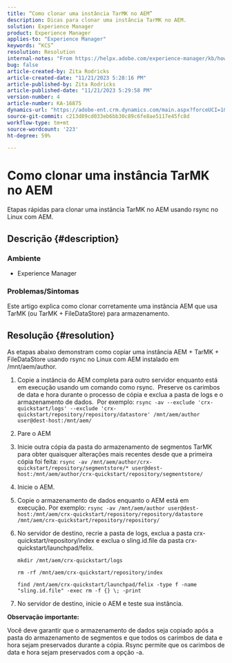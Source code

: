 ```yaml
---
title: “Como clonar uma instância TarMK no AEM”
description: Dicas para clonar uma instância TarMK no AEM.
solution: Experience Manager
product: Experience Manager
applies-to: "Experience Manager"
keywords: “KCS”
resolution: Resolution
internal-notes: "From https://helpx.adobe.com/experience-manager/kb/how-to-clone-an-AEM-TarMK-instance-AEM.html"
bug: false
article-created-by: Zita Rodricks
article-created-date: "11/21/2023 5:28:16 PM"
article-published-by: Zita Rodricks
article-published-date: "11/21/2023 5:29:58 PM"
version-number: 4
article-number: KA-16875
dynamics-url: "https://adobe-ent.crm.dynamics.com/main.aspx?forceUCI=1&pagetype=entityrecord&etn=knowledgearticle&id=5cbc745a-9388-ee11-8179-6045bd006295"
source-git-commit: c213d89cd033eb6bb30c89c6fe8ae5117e45fc8d
workflow-type: tm+mt
source-wordcount: '223'
ht-degree: 59%

---
```


# Como clonar uma instância TarMK no AEM


Etapas rápidas para clonar uma instância TarMK no AEM usando rsync no Linux com AEM.

## Descrição {#description}


### <b>Ambiente</b>

- Experience Manager




### <b>Problemas/Sintomas</b>

Este artigo explica como clonar corretamente uma instância AEM que usa TarMK (ou TarMK + FileDataStore) para armazenamento.


## Resolução {#resolution}


As etapas abaixo demonstram como copiar uma instância AEM + TarMK + FileDataStore usando rsync no Linux com AEM instalado em /mnt/aem/author.

1. Copie a instância do AEM completa para outro servidor enquanto está em execução usando um comando como rsync.  Preserve os carimbos de data e hora durante o processo de cópia e exclua a pasta de logs e o armazenamento de dados.  Por exemplo: `rsync -av --exclude 'crx-quickstart/logs' --exclude 'crx-quickstart/repository/repository/datastore' /mnt/aem/author user@dest-host:/mnt/aem/`
2. Pare o AEM
3. Inicie outra cópia da pasta do armazenamento de segmentos TarMK para obter quaisquer alterações mais recentes desde que a primeira cópia foi feita: `rsync -av /mnt/aem/author/crx-quickstart/repository/segmentstore/* user@dest-host:/mnt/aem/author/crx-quickstart/repository/segmentstore/`
4. Inicie o AEM.
5. Copie o armazenamento de dados enquanto o AEM está em execução. Por exemplo: `rsync -av /mnt/aem/author user@dest-host:/mnt/aem/crx-quickstart/repository/repository/datastore /mnt/aem/crx-quickstart/repository/repository/`
6. No servidor de destino, recrie a pasta de logs, exclua a pasta crx-quickstart/repository/index e exclua o sling.id.file da pasta crx-quickstart/launchpad/felix.

   `mkdir /mnt/aem/crx-quickstart/logs`

   `rm -rf /mnt/aem/crx-quickstart/repository/index`

   `find /mnt/aem/crx-quickstart/launchpad/felix -type f -name "sling.id.file" -exec rm -f {} \; -print`
7. No servidor de destino, inicie o AEM e teste sua instância.


<b>Observação importante:</b>

Você deve garantir que o armazenamento de dados seja copiado após a pasta do armazenamento de segmentos e que todos os carimbos de data e hora sejam preservados durante a cópia. Rsync permite que os carimbos de data e hora sejam preservados com a opção -a.
